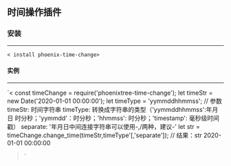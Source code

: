 ## 时间操作插件

### 安装
*** 
`< install phoenix-time-change>`

#### 实例
*** 
`<
const timeChange = require('phoenixtree-time-change');
let timeStr = new Date('2020-01-01 00:00:00');
let timeType = 'yymmddhhmmss';
// 参数 timeStr: 时间字符串 timeType: 转换成字符串的类型（'yymmddhhmmss':年月日 时分秒；'yymmdd'：时分秒；'hhmmss': 时分秒；'timestamp': 毫秒级时间戳） separate: '年月日中间连接字符串可以使用-,/两种，建议-'
let str = timeChange.change_time(timeStr,timeType'[,'separate']);
// 结果：str 2020-01-01 00:00:00
>`